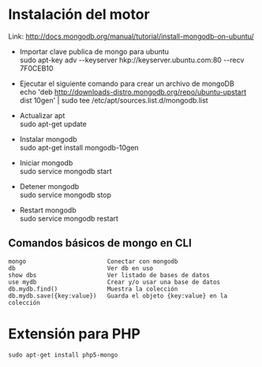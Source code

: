 Instalación del motor
=====================

Link: http://docs.mongodb.org/manual/tutorial/install-mongodb-on-ubuntu/


* Importar clave publica de mongo para ubuntu		
	sudo apt-key adv --keyserver hkp://keyserver.ubuntu.com:80 --recv 7F0CEB10

* Ejecutar el siguiente comando para crear un archivo de mongoDB		
	echo 'deb http://downloads-distro.mongodb.org/repo/ubuntu-upstart dist 10gen' | sudo tee /etc/apt/sources.list.d/mongodb.list

* Actualizar apt		
	sudo apt-get update

* Instalar mongodb		
	sudo apt-get install mongodb-10gen

* Iniciar mongodb		
	sudo service mongodb start

* Detener mongodb		
	sudo service mongodb stop

* Restart mongodb		
	sudo service mongodb restart


Comandos básicos de mongo en CLI
--------------------------------
	
	mongo 						Conectar con mongodb
	db 							Ver db en uso
	show dbs					Ver listado de bases de datos
	use mydb					Crear y/o usar una base de datos
	db.mydb.find()				Muestra la colección
	db.mydb.save({key:value})	Guarda el objeto {key:value} en la colección



Extensión para PHP
==================

	sudo apt-get install php5-mongo
